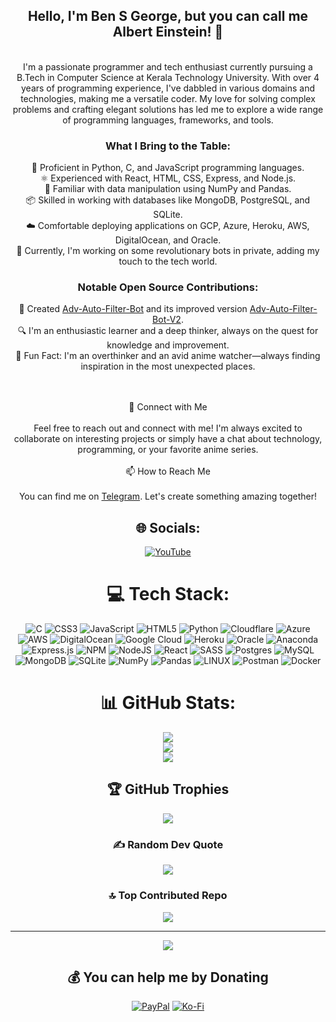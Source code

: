 <div align="center">

## Hello, I'm Ben S George, but you can call me Albert Einstein! 👋
</br>
I'm a passionate programmer and tech enthusiast currently pursuing a B.Tech in Computer Science at Kerala Technology University. With over 4 years of programming experience, I've dabbled in various domains and technologies, making me a versatile coder. My love for solving complex problems and crafting elegant solutions has led me to explore a wide range of programming languages, frameworks, and tools.</br>

### What I Bring to the Table:

 🚀 Proficient in Python, C, and JavaScript programming languages.</br>
 ⚛️ Experienced with React, HTML, CSS, Express, and Node.js.</br>
 🐍 Familiar with data manipulation using NumPy and Pandas.</br>
 📦 Skilled in working with databases like MongoDB, PostgreSQL, and SQLite.</br>
 ☁️ Comfortable deploying applications on GCP, Azure, Heroku, AWS, DigitalOcean, and Oracle.</br>
 🔬 Currently, I'm working on some revolutionary bots in private, adding my touch to the tech world.</br>

### Notable Open Source Contributions:

 🤖 Created [Adv-Auto-Filter-Bot](https://github.com/CrazyBotsz/Adv-Auto-Filter-Bot) and its improved version [Adv-Auto-Filter-Bot-V2](https://github.com/CrazyBotsz/Adv-Auto-Filter-Bot-V2).</br>
 🔍 I'm an enthusiastic learner and a deep thinker, always on the quest for knowledge and improvement.</br>
 🎉 Fun Fact: I'm an overthinker and an avid anime watcher—always finding inspiration in the most unexpected places.</br>

<br><br>💬 Connect with Me<br><br>Feel free to reach out and connect with me! I'm always excited to collaborate on interesting projects or simply have a chat about technology, programming, or your favorite anime series.<br><br>📫 How to Reach Me<br><br>You can find me on [Telegram](https://telegram.me/AlbertEinstein_TG). Let's create something amazing together!<br>


## 🌐 Socials:
[![YouTube](https://img.shields.io/badge/YouTube-%23FF0000.svg?logo=YouTube&logoColor=white)](https://youtube.com/@themalludev) 

# 💻 Tech Stack:
![C](https://img.shields.io/badge/c-%2300599C.svg?style=for-the-badge&logo=c&logoColor=white) ![CSS3](https://img.shields.io/badge/css3-%231572B6.svg?style=for-the-badge&logo=css3&logoColor=white) ![JavaScript](https://img.shields.io/badge/javascript-%23323330.svg?style=for-the-badge&logo=javascript&logoColor=%23F7DF1E) ![HTML5](https://img.shields.io/badge/html5-%23E34F26.svg?style=for-the-badge&logo=html5&logoColor=white) ![Python](https://img.shields.io/badge/python-3670A0?style=for-the-badge&logo=python&logoColor=ffdd54) ![Cloudflare](https://img.shields.io/badge/Cloudflare-F38020?style=for-the-badge&logo=Cloudflare&logoColor=white) ![Azure](https://img.shields.io/badge/azure-%230072C6.svg?style=for-the-badge&logo=azure-devops&logoColor=white) ![AWS](https://img.shields.io/badge/AWS-%23FF9900.svg?style=for-the-badge&logo=amazon-aws&logoColor=white) ![DigitalOcean](https://img.shields.io/badge/DigitalOcean-%230167ff.svg?style=for-the-badge&logo=digitalOcean&logoColor=white) ![Google Cloud](https://img.shields.io/badge/Google%20Cloud-%234285F4.svg?style=for-the-badge&logo=google-cloud&logoColor=white) ![Heroku](https://img.shields.io/badge/heroku-%23430098.svg?style=for-the-badge&logo=heroku&logoColor=white) ![Oracle](https://img.shields.io/badge/Oracle-F80000?style=for-the-badge&logo=oracle&logoColor=white) ![Anaconda](https://img.shields.io/badge/Anaconda-%2344A833.svg?style=for-the-badge&logo=anaconda&logoColor=white) ![Express.js](https://img.shields.io/badge/express.js-%23404d59.svg?style=for-the-badge&logo=express&logoColor=%2361DAFB) ![NPM](https://img.shields.io/badge/NPM-%23000000.svg?style=for-the-badge&logo=npm&logoColor=white) ![NodeJS](https://img.shields.io/badge/node.js-6DA55F?style=for-the-badge&logo=node.js&logoColor=white) ![React](https://img.shields.io/badge/react-%2320232a.svg?style=for-the-badge&logo=react&logoColor=%2361DAFB) ![SASS](https://img.shields.io/badge/SASS-hotpink.svg?style=for-the-badge&logo=SASS&logoColor=white) ![Postgres](https://img.shields.io/badge/postgres-%23316192.svg?style=for-the-badge&logo=postgresql&logoColor=white) ![MySQL](https://img.shields.io/badge/mysql-%2300f.svg?style=for-the-badge&logo=mysql&logoColor=white) ![MongoDB](https://img.shields.io/badge/MongoDB-%234ea94b.svg?style=for-the-badge&logo=mongodb&logoColor=white) ![SQLite](https://img.shields.io/badge/sqlite-%2307405e.svg?style=for-the-badge&logo=sqlite&logoColor=white) ![NumPy](https://img.shields.io/badge/numpy-%23013243.svg?style=for-the-badge&logo=numpy&logoColor=white) ![Pandas](https://img.shields.io/badge/pandas-%23150458.svg?style=for-the-badge&logo=pandas&logoColor=white) ![LINUX](https://img.shields.io/badge/Linux-FCC624?style=for-the-badge&logo=linux&logoColor=black) ![Postman](https://img.shields.io/badge/Postman-FF6C37?style=for-the-badge&logo=postman&logoColor=white) ![Docker](https://img.shields.io/badge/docker-%230db7ed.svg?style=for-the-badge&logo=docker&logoColor=white)
# 📊 GitHub Stats:
![](https://github-readme-stats.vercel.app/api?username=alberteinsteintg&theme=vue-dark&hide_border=false&include_all_commits=true&count_private=true)<br/>
![](https://github-readme-streak-stats.herokuapp.com/?user=alberteinsteintg&theme=vue-dark&hide_border=false)<br/>
![](https://github-readme-stats.vercel.app/api/top-langs/?username=alberteinsteintg&theme=vue-dark&hide_border=false&include_all_commits=true&count_private=true&layout=compact)

## 🏆 GitHub Trophies
![](https://github-profile-trophy.vercel.app/?username=alberteinsteintg&theme=radical&no-frame=false&no-bg=true&margin-w=4)

### ✍️ Random Dev Quote
![](https://quotes-github-readme.vercel.app/api?type=horizontal&theme=dark)

### 🔝 Top Contributed Repo
![](https://github-contributor-stats.vercel.app/api?username=alberteinsteintg&limit=5&theme=dark&combine_all_yearly_contributions=true)

---
[![](https://visitcount.itsvg.in/api?id=alberteinsteintg&icon=8&color=0)](https://visitcount.itsvg.in)

## 💰 You can help me by Donating
[![PayPal](https://img.shields.io/badge/PayPal-00457C?style=for-the-badge&logo=paypal&logoColor=white)](https://paypal.me/BenSGeorgeTG) [![Ko-Fi](https://img.shields.io/badge/Ko--fi-F16061?style=for-the-badge&logo=ko-fi&logoColor=white)](https://ko-fi.com/alberteinstein) 

</div>
